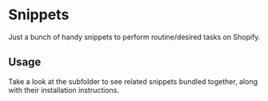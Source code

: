 
# Snippets

Just a bunch of handy snippets to perform routine/desired tasks on Shopify.

## Usage

Take a look at the subfolder to see related snippets bundled together, along with their installation instructions.